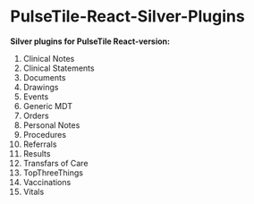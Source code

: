 # PulseTile-React-Silver-Plugins

**Silver plugins for PulseTile React-version:**
1) Clinical Notes
2) Clinical Statements
3) Documents
4) Drawings
5) Events
6) Generic MDT
7) Orders
8) Personal Notes
9) Procedures
10) Referrals
11) Results
12) Transfars of Care
13) TopThreeThings
14) Vaccinations
15) Vitals